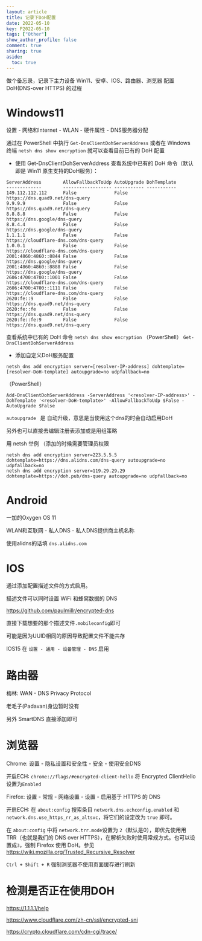 ```yaml
---
layout: article
title: 记录下DoH配置
date: 2022-05-10
key: P2022-05-10
tags: ["Other"]
show_author_profile: false
comment: true
sharing: true
aside:
  toc: true
---
```


做个备忘录，记录下主力设备 Win11、安卓、IOS、路由器、浏览器 配置 DoH(DNS-over HTTPS) 的过程

<!--more-->

# Windows11

设置 - 网络和Internet - WLAN - 硬件属性 \- DNS服务器分配

通过在 PowerShell 中执行 `Get-DnsClientDohServerAddress` 或者在 Windows 终端 `netsh dns show encryption` 就可以查看目前已有的 DoH 配置

- 使用 Get-DnsClientDohServerAddress 查看系统中已有的 DoH 命令（默认即是 Win11 原生支持的DoH服务）：

```
ServerAddress        AllowFallbackToUdp AutoUpgrade DohTemplate
-------------        ------------------ ----------- -----------
149.112.112.112      False              False       https://dns.quad9.net/dns-query
9.9.9.9              False              False       https://dns.quad9.net/dns-query
8.8.8.8              False              False       https://dns.google/dns-query
8.8.4.4              False              False       https://dns.google/dns-query
1.1.1.1              False              False       https://cloudflare-dns.com/dns-query
1.0.0.1              False              False       https://cloudflare-dns.com/dns-query
2001:4860:4860::8844 False              False       https://dns.google/dns-query
2001:4860:4860::8888 False              False       https://dns.google/dns-query
2606:4700:4700::1001 False              False       https://cloudflare-dns.com/dns-query
2606:4700:4700::1111 False              False       https://cloudflare-dns.com/dns-query
2620:fe::9           False              False       https://dns.quad9.net/dns-query
2620:fe::fe          False              False       https://dns.quad9.net/dns-query
2620:fe::fe:9        False              False       https://dns.quad9.net/dns-query
```

查看系统中已有的 DoH 命令 `netsh dns show encryption` （PowerShell） `Get-DnsClientDohServerAddress`

- 添加自定义DoH服务配置

```
netsh dns add encryption server=[resolver-IP-address] dohtemplate=[resolver-DoH-template] autoupgrade=no udpfallback=no
```

（PowerShell）

```
Add-DnsClientDohServerAddress -ServerAddress '<resolver-IP-address>' -DohTemplate '<resolver-DoH-template>' -AllowFallbackToUdp $False -AutoUpgrade $False
```

`autoupgrade `  是 自动升级，意思是当使用这个dns的时会自动启用DoH

另外也可以直接去编辑注册表添加或是用组策略

用 netsh 举例 （添加的时候需要管理员权限

```
netsh dns add encryption server=223.5.5.5 dohtemplate=https://dns.alidns.com/dns-query autoupgrade=no udpfallback=no
netsh dns add encryption server=119.29.29.29 dohtemplate=https://doh.pub/dns-query autoupgrade=no udpfallback=no
```

# Android

一加的Oxygen OS 11

WLAN和互联网 - 私人DNS - 私人DNS提供商主机名称

使用alidns的话填 `dns.alidns.com`

# IOS

通过添加配置描述文件的方式启用。

描述文件可以同时设置 WiFi 和蜂窝数据的 DNS

<https://github.com/paulmillr/encrypted-dns>

直接下载想要的那个描述文件`.mobileconfig`即可

可能是因为UUID相同的原因导致配置文件不能共存

IOS15 在 `设置 - 通用 - 设备管理 - DNS` 启用

# 路由器

梅林: WAN - DNS Privacy Protocol

老毛子(Padavan)身边暂时没有

另外 SmartDNS 直接添加即可

# 浏览器

Chrome: 设置 - 隐私设置和安全性 - 安全 - 使用安全DNS

开启ECH: `chrome://flags/#encrypted-client-hello` 将 Encrypted ClientHello 设置为`Enabled`

Firefox: 设置 - 常规 - 网络设置 - 设置 - 启用基于 HTTPS 的 DNS

开启ECH: 在 `about:config` 搜索条目 `network.dns.echconfig.enabled` 和 `network.dns.use_https_rr_as_altsvc`，将它们的设定改为 `true` 即可。

在 `about:config` 中将 `network.trr.mode`设置为 `2`（默认是0），即优先使用用 TRR（也就是我们的 DNS over HTTPS），在解析失败时使用常规方式。也可以设置成`3`，强制 Firefox 使用 DoH。参见 https://wiki.mozilla.org/Trusted_Recursive_Resolver

`Ctrl + Shift + R` 强制浏览器不使用页面缓存进行刷新

# 检测是否正在使用DOH

<https://1.1.1.1/help>

<https://www.cloudflare.com/zh-cn/ssl/encrypted-sni>

<https://crypto.cloudflare.com/cdn-cgi/trace/>
